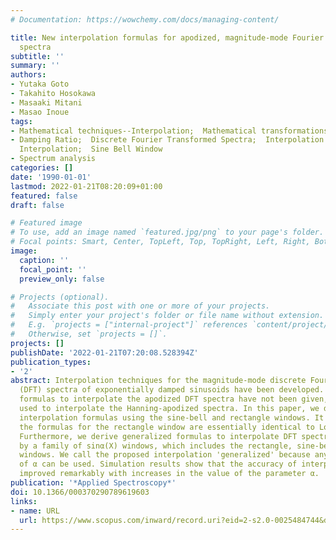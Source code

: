 ```yaml
---
# Documentation: https://wowchemy.com/docs/managing-content/

title: New interpolation formulas for apodized, magnitude-mode Fourier transformed
  spectra
subtitle: ''
summary: ''
authors:
- Yutaka Goto
- Takahito Hosokawa
- Masaaki Mitani
- Masao Inoue
tags:
- Mathematical techniques--Interpolation;  Mathematical transformations--Fourier transforms;  Spectroscopy
- Damping Ratio;  Discrete Fourier Transformed Spectra;  Interpolation Formulas;  Lorentzian
  Interpolation;  Sine Bell Window
- Spectrum analysis
categories: []
date: '1990-01-01'
lastmod: 2022-01-21T08:20:09+01:00
featured: false
draft: false

# Featured image
# To use, add an image named `featured.jpg/png` to your page's folder.
# Focal points: Smart, Center, TopLeft, Top, TopRight, Left, Right, BottomLeft, Bottom, BottomRight.
image:
  caption: ''
  focal_point: ''
  preview_only: false

# Projects (optional).
#   Associate this post with one or more of your projects.
#   Simply enter your project's folder or file name without extension.
#   E.g. `projects = ["internal-project"]` references `content/project/deep-learning/index.md`.
#   Otherwise, set `projects = []`.
projects: []
publishDate: '2022-01-21T07:20:08.528394Z'
publication_types:
- '2'
abstract: Interpolation techniques for the magnitude-mode discrete Fourier transformed
  (DFT) spectra of exponentially damped sinusoids have been developed. However, simple
  formulas to interpolate the apodized DFT spectra have not been given, except those
  used to interpolate the Hanning-apodized spectra. In this paper, we derive simple
  interpolation formulas using the sine-bell and rectangle windows. It is found that
  the formulas for the rectangle window are essentially identical to Lorentzian interpolation.
  Furthermore, we derive generalized formulas to interpolate DFT spectra apodized
  by a family of sinα(X) windows, which includes the rectangle, sine-bell, and Hanning
  windows. We call the proposed interpolation 'generalized' because any integer value
  of α can be used. Simulation results show that the accuracy of interpolation is
  improved remarkably with increases in the value of the parameter α.
publication: '*Applied Spectroscopy*'
doi: 10.1366/000370290789619603
links:
- name: URL
  url: https://www.scopus.com/inward/record.uri?eid=2-s2.0-0025484744&doi=10.1366%2f000370290789619603&partnerID=40&md5=87fcc785656c55b0bcbef6efe2472286
---
```

